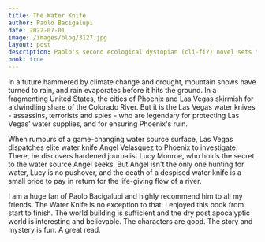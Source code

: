 ```yaml
---
title: The Water Knife
author: Paolo Bacigalupi
date: 2022-07-01
image: /images/blog/3127.jpg
layout: post
description: Paolo's second ecological dystopian (cli-fi?) novel sets the action in the arid American south west, where water is the most precious commodity.
book: true
---
```


In a future hammered by climate change and drought, mountain snows have turned to rain, and rain evaporates before it hits the ground. In a fragmenting United States, the cities of Phoenix and Las Vegas skirmish for a dwindling share of the Colorado River. But it is the Las Vegas water knives - assassins, terrorists and spies - who are legendary for protecting Las Vegas' water supplies, and for ensuring Phoenix's ruin.

When rumours of a game-changing water source surface, Las Vegas dispatches elite water knife Angel Velasquez to Phoenix to investigate. There, he discovers hardened journalist Lucy Monroe, who holds the secret to the water source Angel seeks. But Angel isn't the only one hunting for water, Lucy is no pushover, and the death of a despised water knife is a small price to pay in return for the life-giving flow of a river.

I am a huge fan of Paolo Bacigalupi and highly recommend him to all my friends. The Water Knife is no exception to that. I enjoyed this book from start to finish. The world building is sufficient and the dry post apocalyptic world is interesting and believable. The characters are good. The story and mystery is fun. A great read.
